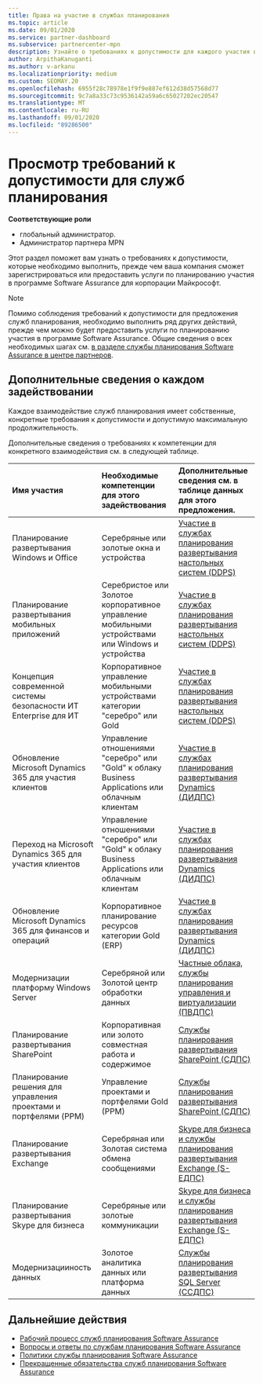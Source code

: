 ```yaml
---
title: Права на участие в службах планирования
ms.topic: article
ms.date: 09/01/2020
ms.service: partner-dashboard
ms.subservice: partnercenter-mpn
description: Узнайте о требованиях к допустимости для каждого участия в службах планирования Software Assurance, которые компания может предложить корпоративным клиентам.
author: ArpithaKanuganti
ms.author: v-arkanu
ms.localizationpriority: medium
ms.custom: SEOMAY.20
ms.openlocfilehash: 6955f28c78978e1f9f9e887ef612d38d57568d77
ms.sourcegitcommit: 9c7a8a33c73c9536142a59a6c65027202ec20547
ms.translationtype: MT
ms.contentlocale: ru-RU
ms.lasthandoff: 09/01/2020
ms.locfileid: "89286500"
---
```

# <a name="view-eligibility-requirements-for-planning-services-engagements"></a>Просмотр требований к допустимости для служб планирования

**Соответствующие роли**

- глобальный администратор.
- Администратор партнера MPN

Этот раздел поможет вам узнать о требованиях к допустимости, которые необходимо выполнить, прежде чем ваша компания сможет зарегистрироваться или предоставить услуги по планированию участия в программе Software Assurance для корпорации Майкрософт.

>[!NOTE]
> Помимо соблюдения требований к допустимости для предложения служб планирования, необходимо выполнить ряд других действий, прежде чем можно будет предоставить услуги по планированию участия в программе Software Assurance. Общие сведения о всех необходимых шагах см. [в разделе службы планирования Software Assurance в центре партнеров](software-assurance-dps.md).

## <a name="learn-more-about-each-engagement"></a>Дополнительные сведения о каждом задействовании

Каждое взаимодействие служб планирования имеет собственные, конкретные требования к допустимости и допустимую максимальную продолжительность.

Дополнительные сведения о требованиях к компетенции для конкретного взаимодействия см. в следующей таблице.

| Имя участия | Необходимые компетенции для этого задействования | Дополнительные сведения см. в таблице данных для этого предложения. |
|:--- |:--- |:--- |
| Планирование развертывания Windows и Office  | Серебряные или золотые окна и устройства  |  [Участие в службах планирования развертывания настольных систем (DDPS)](https://go.microsoft.com/fwlink/?linkid=2116072)
| Планирование развертывания мобильных приложений  | Серебристое или Золотое корпоративное управление мобильными устройствами или Windows и устройства  | [Участие в службах планирования развертывания настольных систем (DDPS)](https://go.microsoft.com/fwlink/?linkid=2116072) |  
| Концепция современной системы безопасности ИТ Enterprise для ИТ |  Корпоративное управление мобильными устройствами категории "серебро" или Gold  | [Участие в службах планирования развертывания настольных систем (DDPS)](https://go.microsoft.com/fwlink/?linkid=2116072) |  
| Обновление Microsoft Dynamics 365 для участия клиентов  | Управление отношениями "серебро" или "Gold" к облаку Business Applications или облачным клиентам  | [Участие в службах планирования развертывания Dynamics (ДИДПС)](https://go.microsoft.com/fwlink/?linkid=2116073)
| Переход на Microsoft Dynamics 365 для участия клиентов  | Управление отношениями "серебро" или "Gold" к облаку Business Applications или облачным клиентам  | [Участие в службах планирования развертывания Dynamics (ДИДПС)](https://go.microsoft.com/fwlink/?linkid=2116073)
| Обновление Microsoft Dynamics 365 для финансов и операций  | Корпоративное планирование ресурсов категории Gold (ERP)  | [Участие в службах планирования развертывания Dynamics (ДИДПС)](https://go.microsoft.com/fwlink/?linkid=2116073)  |
| Модернизации платформу Windows Server | Серебряной или Золотой центр обработки данных | [Частные облака, службы планирования управления и виртуализации (ПВДПС)](https://go.microsoft.com/fwlink/?linkid=2115982) |
| Планирование развертывания SharePoint  | Корпоративная или золото совместная работа и содержимое  | [Службы планирования развертывания SharePoint (СДПС)](https://go.microsoft.com/fwlink/?linkid=2116074)  |
| Планирование решения для управления проектами и портфелями (PPM)  | Управление проектами и портфелями Gold (PPM)  | [Службы планирования развертывания SharePoint (СДПС)](https://go.microsoft.com/fwlink/?linkid=2116074)  |
| Планирование развертывания Exchange  | Серебряная или Золотая система обмена сообщениями  | [Skype для бизнеса и службы планирования развертывания Exchange (S-ЕДПС)](https://go.microsoft.com/fwlink/?linkid=2116075)  |
Планирование развертывания Skype для бизнеса  | Серебряные или золотые коммуникации  | [Skype для бизнеса и службы планирования развертывания Exchange (S-ЕДПС)](https://go.microsoft.com/fwlink/?linkid=2116075)  |
| Модернизацииность данных  | Золотое аналитика данных или платформа данных  | [Службы планирования развертывания SQL Server (ССДПС)](https://go.microsoft.com/fwlink/?linkid=2116076)  |

## <a name="next-steps"></a>Дальнейшие действия

- [Рабочий процесс служб планирования Software Assurance](https://go.microsoft.com/fwlink/?linkid=2115983)
- [Вопросы и ответы по службам планирования Software Assurance](https://go.microsoft.com/fwlink/?linkid=2116077)
- [Политики службы планирования Software Assurance](https://go.microsoft.com/fwlink/?linkid=2115984)
- [Прекращенные обязательства служб планирования Software Assurance](https://query.prod.cms.rt.microsoft.com/cms/api/am/binary/RE4sln9)
